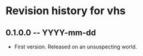 # Revision history for vhs

## 0.1.0.0 -- YYYY-mm-dd

* First version. Released on an unsuspecting world.
